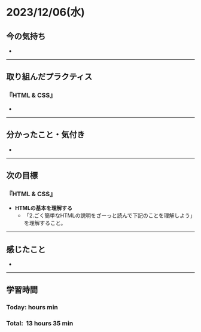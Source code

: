 # 2023/12/06(水)
## 今の気持ち
- 
---

## 取り組んだプラクティス
### 『HTML & CSS』
- 
---

## 分かったこと・気付き
- 
---

## 次の目標
### 『HTML & CSS』
- **HTMLの基本を理解する**
  - 「2.ごく簡単なHTMLの説明をざーっと読んで下記のことを理解しよう」を理解すること。
---

## 感じたこと
- 
---

## 学習時間
### Today:  hours  min
### Total:&nbsp; 13 hours 35 min
